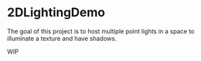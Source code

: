 # 2DLightingDemo
The goal of this project is to host multiple point lights in a space to illuminate a texture and have shadows.

WIP
